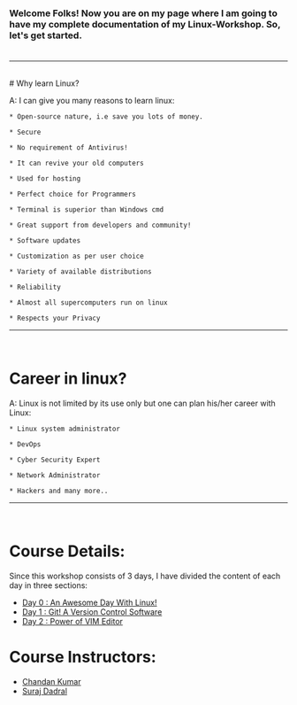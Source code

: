 ### Welcome Folks! Now you are on my page where I am going to have my complete documentation of my Linux-Workshop. So, let's get started.<br><br>
---

<br>
# Why learn Linux?

A: I can give you many reasons to learn linux:

	* Open-source nature, i.e save you lots of money.

	* Secure

	* No requirement of Antivirus!

	* It can revive your old computers

	* Used for hosting

	* Perfect choice for Programmers

	* Terminal is superior than Windows cmd

	* Great support from developers and community!

	* Software updates

	* Customization as per user choice

	* Variety of available distributions

	* Reliability

	* Almost all supercomputers run on linux

	* Respects your Privacy


---
<br>

# Career in linux?


A: Linux is not limited by its use only but one can plan his/her career with Linux:

	* Linux system administrator

	* DevOps

	* Cyber Security Expert

	* Network Administrator

	* Hackers and many more..
	
---

<br>

# Course Details:

Since this workshop consists of 3 days, I have divided the content of each day in three sections:

* [Day 0 : An Awesome Day With Linux!](https://marvellouschandan.github.io/Linux-Workshop/Day0.html)
* [Day 1 : Git! A Version Control Software](https://marvellouschandan.github.io/Linux-Workshop/Day1.html)
* [Day 2 : Power of VIM Editor](https://github.com/marvellouschandan/vim-cheatsheet/blob/master/README.md)

# Course Instructors:
* [Chandan Kumar](https://github.com/marvellouschandan)
* [Suraj Dadral](https://github.com/SurajDadral)

